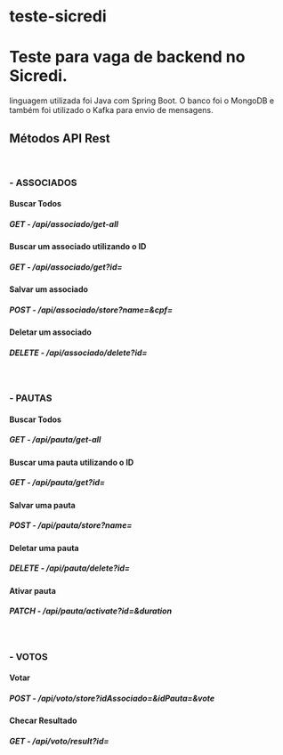 # teste-sicredi

<h1>Teste para vaga de backend no Sicredi.</h1>

<p> linguagem utilizada foi Java com Spring Boot. O banco foi o MongoDB e também foi utilizado o Kafka para envio de mensagens.</p>

<h2>Métodos API Rest</h2>
<br>

<h3>- ASSOCIADOS</h3>

<h4>Buscar Todos</h4>

<h5>GET - /api/associado/get-all</h5>

<h4>Buscar um associado utilizando o ID</h4>

<h5>GET - /api/associado/get?id=</h5>

<h4>Salvar um associado</h4>

<h5>POST - /api/associado/store?name=&cpf=</h5>

<h4>Deletar um associado</h4>

<h5>DELETE - /api/associado/delete?id=</h5>

<br>
<h3>- PAUTAS</h3>

<h4>Buscar Todos</h4>

<h5>GET - /api/pauta/get-all</h5>

<h4>Buscar uma pauta utilizando o ID</h4>

<h5>GET - /api/pauta/get?id=</h5>

<h4>Salvar uma pauta</h4>

<h5>POST - /api/pauta/store?name=</h5>

<h4>Deletar uma pauta</h4>

<h5>DELETE - /api/pauta/delete?id=</h5>

<h4>Ativar pauta</h4>

<h5>PATCH - /api/pauta/activate?id=&duration</h5>

<br>
<h3>- VOTOS</h3>

<h4>Votar</h4>

<h5>POST - /api/voto/store?idAssociado=&idPauta=&vote</h5>

<h4>Checar Resultado</h4>

<h5>GET - /api/voto/result?id=</h5>
